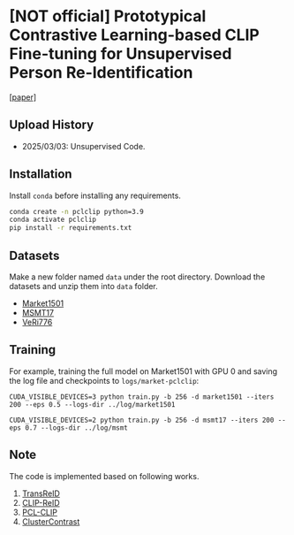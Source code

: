 # [NOT official] Prototypical Contrastive Learning-based CLIP Fine-tuning for Unsupervised Person Re-Identification

[[paper]](https://arxiv.org/pdf/2310.17218.pdf)

## Upload History

* 2025/03/03: Unsupervised Code.

## Installation

Install `conda` before installing any requirements.

```bash
conda create -n pclclip python=3.9
conda activate pclclip
pip install -r requirements.txt
```

## Datasets

Make a new folder named `data` under the root directory. Download the datasets and unzip them into `data` folder.
* [Market1501](https://drive.google.com/file/d/0B8-rUzbwVRk0c054eEozWG9COHM/view)
* [MSMT17](https://arxiv.org/abs/1711.08565)
* [VeRi776](https://github.com/JDAI-CV/VeRidataset)

## Training

For example, training the full model on Market1501 with GPU 0 and saving the log file and checkpoints to `logs/market-pclclip`:

```
CUDA_VISIBLE_DEVICES=3 python train.py -b 256 -d market1501 --iters 200 --eps 0.5 --logs-dir ../log/market1501

CUDA_VISIBLE_DEVICES=2 python train.py -b 256 -d msmt17 --iters 200 --eps 0.7 --logs-dir ../log/msmt
```

## Note

The code is implemented based on following works.

1. [TransReID](https://github.com/damo-cv/TransReID)
2. [CLIP-ReID](https://github.com/Syliz517/CLIP-ReID)
3. [PCL-CLIP](https://github.com/RikoLi/PCL-CLIP)
4. [ClusterContrast](https://github.com/alibaba/cluster-contrast-reid)

